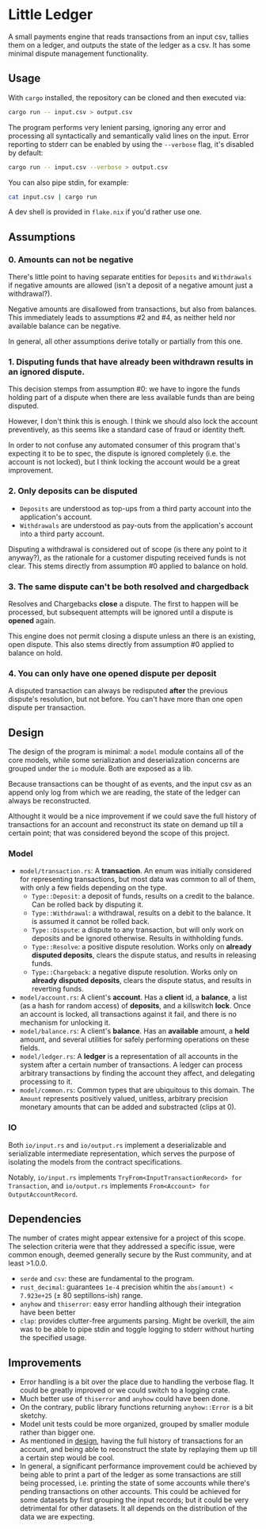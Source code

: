 # Little Ledger

A small payments engine that reads transactions from an input csv, tallies them
on a ledger, and outputs the state of the ledger as a csv. It has some minimal
dispute management functionality.

## Usage

With `cargo` installed, the repository can be cloned and then executed via:

```sh
cargo run -- input.csv > output.csv
```

The program performs very lenient parsing, ignoring any error and processing all
syntactically and semantically valid lines on the input. Error reporting to
stderr can be enabled by using the `--verbose` flag, it's disabled by default:

```sh
cargo run -- input.csv --verbose > output.csv
```

You can also pipe stdin, for example:

```sh
cat input.csv | cargo run
```

A dev shell is provided in `flake.nix` if you'd rather use one.

## Assumptions

### 0. Amounts can not be negative

There's little point to having separate entities for `Deposits` and
`Withdrawals` if negative amounts are allowed (isn't a deposit of a negative
amount just a withdrawal?).

Negative amounts are disallowed from transactions, but also from balances. This
immediately leads to assumptions #2 and #4, as neither held nor available
balance can be negative.

In general, all other assumptions derive totally or partially from this one.

### 1. Disputing funds that have already been withdrawn results in an ignored dispute.

This decision stemps from assumption #0: we have to ingore the funds holding
part of a dispute when there are less available funds than are being disputed.

However, I don't think this is enough. I think we should also lock the account
preventively, as this seems like a standard case of fraud or identity theft.

In order to not confuse any automated consumer of this program that's expecting
it to be to spec, the dispute is ignored completely (i.e. the account is not
locked), but I think locking the account would be a great improvement.

### 2. Only deposits can be disputed

- `Deposits` are understood as top-ups from a third party account into the
  application's account.
- `Withdrawals` are understood as pay-outs from the application's account into a
  third party account.

Disputing a withdrawal is considered out of scope (is there any point to it
anyway?), as the rationale for a customer disputing received funds is not clear.
This stems directly from assumption #0 applied to balance on hold.

### 3. The same dispute can't be both resolved and chargedback

Resolves and Chargebacks **close** a dispute. The first to happen will be
processed, but subsequent attempts will be ignored until a dispute is **opened**
again.

This engine does not permit closing a dispute unless an there is an existing,
open dispute. This also stems directly from assumption #0 applied to balance on
hold.

### 4. You can only have one opened dispute per deposit

A disputed transaction can always be redisputed **after** the previous dispute's
resolution, but not before. You can't have more than one open dispute per
transaction.

## Design

The design of the program is minimal: a `model` module contains all of the core
models, while some serialization and deserialization concerns are grouped under
the `io` module. Both are exposed as a lib.

Because transactions can be thought of as events, and the input csv as an append
only log from which we are reading, the state of the ledger can always be
reconstructed.

Althought it would be a nice improvement if we could save the full history of
transactions for an account and reconstruct its state on demand up till a
certain point; that was considered beyond the scope of this project.

### Model

- `model/transaction.rs`: A **transaction**. An enum was initially considered
  for representing transactions, but most data was common to all of them, with
  only a few fields depending on the type.
  - `Type::Deposit`: a deposit of funds, results on a credit to the balance. Can
    be rolled back by disputing it.
  - `Type::Withdrawal`: a withdrawal, results on a debit to the balance. It is
    assumed it cannot be rolled back.
  - `Type::Dispute`: a dispute to any transaction, but will only work on
    deposits and be ignored otherwise. Results in withholding funds.
  - `Type::Resolve`: a positive dispute resolution. Works only on **already
    disputed deposits**, clears the dispute status, and results in releasing
    funds.
  - `Type::Chargeback`: a negative dispute resolution. Works only on **already
    disputed deposits**, clears the dispute status, and results in reverting
    funds.
- `model/account.rs`: A client's **account**. Has a **client** id, a
  **balance**, a list (as a hash for random access) of **deposits**, and a
  killswitch **lock**. Once an account is locked, all transactions against it
  fail, and there is no mechanism for unlocking it.
- `model/balance.rs`: A client's **balance**. Has an **available** amount, a
  **held** amount, and several utilities for safely performing operations on
  these fields.
- `model/ledger.rs`: A **ledger** is a representation of all accounts in the
  system after a certain number of transactions. A ledger can process arbitrary
  transactions by finding the account they affect, and delegating processing to
  it.
- `model/common.rs`: Common types that are ubiquitous to this domain. The
  `Amount` represents positively valued, unitless, arbitrary precision monetary
  amounts that can be added and substracted (clips at 0).

### IO

Both `io/input.rs` and `io/output.rs` implement a deserializable and
serializable intermediate representation, which serves the purpose of isolating
the models from the contract specifications.

Notably, `io/input.rs` implements
`TryFrom<InputTransactionRecord> for Transaction`, and `io/output.rs` implements
`From<Account> for OutputAccountRecord`.

## Dependencies

The number of crates might appear extensive for a project of this scope. The
selection criteria were that they addressed a specific issue, were common
enough, deemed generally secure by the Rust community, and at least >1.0.0.

- `serde` and `csv`: these are fundamental to the program.
- `rust_decimal`: guarantees `1e-4` precision whitin the
  `abs(amount) < 7.923e+25` (± 80 septillons-ish) range.
- `anyhow` and `thiserror`: easy error handling although their integration have
  been better
- `clap`: provides clutter-free arguments parsing. Might be overkill, the aim
  was to be able to pipe stdin and toggle logging to stderr without hurting the
  specified usage.

## Improvements

- Error handling is a bit over the place due to handling the verbose flag. It
  could be greatly improved or we could switch to a logging crate.
- Much better use of `thiserror` and `anyhow` could have been done.
- On the contrary, public library functions returning `anyhow::Error` is a bit
  sketchy.
- Model unit tests could be more organized, grouped by smaller module rather
  than bigger one.
- As mentioned in [design](#Design), having the full history of transactions for
  an account, and being able to reconstruct the state by replaying them up till
  a certain step would be cool.
- In general, a significant performance improvement could be achieved by being
  able to print a part of the ledger as some transactions are still being
  processed, i.e. printing the state of some accounts while there's pending
  transactions on other accounts. This could be achieved for some datasets by
  first grouping the input records; but it could be very detrimental for other
  datasets. It all depends on the distribution of the data we are expecting.

